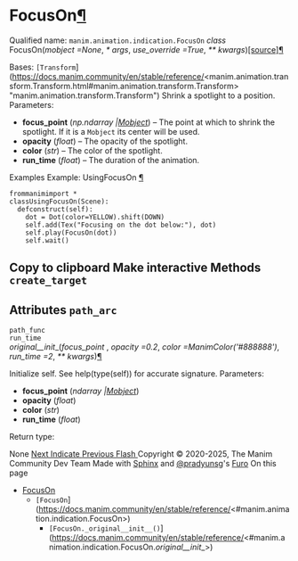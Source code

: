 # FocusOn[¶](https://docs.manim.community/en/stable/reference/<#focuson> "Link to this heading")
Qualified name: `manim.animation.indication.FocusOn`
_class_ FocusOn(_mobject =None_, _* args_, _use_override =True_, _** kwargs_)[[source]](https://docs.manim.community/en/stable/reference/<../_modules/manim/animation/indication.html#FocusOn>)[¶](https://docs.manim.community/en/stable/reference/<#manim.animation.indication.FocusOn> "Link to this definition")
    
Bases: `[Transform`](https://docs.manim.community/en/stable/reference/<manim.animation.transform.Transform.html#manim.animation.transform.Transform> "manim.animation.transform.Transform")
Shrink a spotlight to a position.
Parameters:
    
  * **focus_point** (_np.ndarray_ _|_[_Mobject_](https://docs.manim.community/en/stable/reference/<manim.mobject.mobject.Mobject.html#manim.mobject.mobject.Mobject> "manim.mobject.mobject.Mobject")) – The point at which to shrink the spotlight. If it is a `Mobject` its center will be used.
  * **opacity** (_float_) – The opacity of the spotlight.
  * **color** (_str_) – The color of the spotlight.
  * **run_time** (_float_) – The duration of the animation.


Examples
Example: UsingFocusOn [¶](https://docs.manim.community/en/stable/reference/<#usingfocuson>)
```
frommanimimport *
classUsingFocusOn(Scene):
  defconstruct(self):
    dot = Dot(color=YELLOW).shift(DOWN)
    self.add(Tex("Focusing on the dot below:"), dot)
    self.play(FocusOn(dot))
    self.wait()

```
Copy to clipboard
Make interactive
Methods
`create_target`  
---  
Attributes
`path_arc`  
---  
`path_func`  
`run_time`  
_original__init__(_focus_point_ , _opacity =0.2_, _color =ManimColor('#888888')_, _run_time =2_, _** kwargs_)[¶](https://docs.manim.community/en/stable/reference/<#manim.animation.indication.FocusOn._original__init__> "Link to this definition")
    
Initialize self. See help(type(self)) for accurate signature.
Parameters:
    
  * **focus_point** (_ndarray_ _|_[_Mobject_](https://docs.manim.community/en/stable/reference/<manim.mobject.mobject.Mobject.html#manim.mobject.mobject.Mobject> "manim.mobject.mobject.Mobject"))
  * **opacity** (_float_)
  * **color** (_str_)
  * **run_time** (_float_)


Return type:
    
None
[ Next Indicate ](https://docs.manim.community/en/stable/reference/<manim.animation.indication.Indicate.html>) [ Previous Flash ](https://docs.manim.community/en/stable/reference/<manim.animation.indication.Flash.html>)
Copyright © 2020-2025, The Manim Community Dev Team 
Made with [Sphinx](https://docs.manim.community/en/stable/reference/<https:/www.sphinx-doc.org/>) and [@pradyunsg](https://docs.manim.community/en/stable/reference/<https:/pradyunsg.me>)'s [Furo](https://docs.manim.community/en/stable/reference/<https:/github.com/pradyunsg/furo>)
On this page 
  * [FocusOn](https://docs.manim.community/en/stable/reference/<#>)
    * `[FocusOn`](https://docs.manim.community/en/stable/reference/<#manim.animation.indication.FocusOn>)
      * `[FocusOn._original__init__()`](https://docs.manim.community/en/stable/reference/<#manim.animation.indication.FocusOn._original__init__>)



